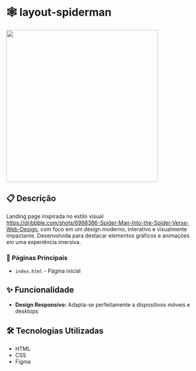 # 🕸️ layout-spiderman
<p style="display: flex; gap: 10px;">
    <img src="./img/Captura de Tela 2025-10-31 às 13.20.42.png" width="400" />
</p>

## 📋 Descrição

Landing page inspirada no estilo visual https://dribbble.com/shots/6988386-Spider-Man-Into-the-Spider-Verse-Web-Design, com foco em um design moderno, interativo e visualmente impactante. Desenvolvida para destacar elementos gráficos e animações em uma experiência imersiva.

<p>

### 📄 Páginas Principais

- `index.html` - Página inicial

<p>

## ✨ Funcionalidade

- **Design Responsivo:** Adapta-se perfeitamente a dispositivos móveis e desktops

<p>

## 🛠️ Tecnologias Utilizadas
- HTML
- CSS
- Figma